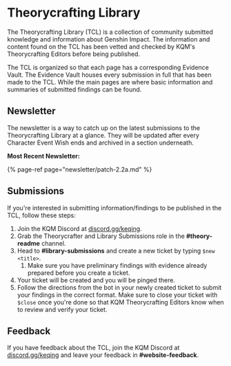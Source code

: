 # Theorycrafting Library

The Theorycrafting Library (TCL) is a collection of community submitted knowledge and information about Genshin Impact. The information and content found on the TCL has been vetted and checked by KQM's Theorycrafting Editors before being published.

The TCL is organized so that each page has a corresponding Evidence Vault. The Evidence Vault houses every submission in full that has been made to the TCL. While the main pages are where basic information and summaries of submitted findings can be found.

## Newsletter

The newsletter is a way to catch up on the latest submissions to the Theorycrafting Library at a glance. They will be updated after every Character Event Wish ends and archived in a section underneath.

**Most Recent Newsletter:**

{% page-ref page="newsletter/patch-2.2a.md" %}

## Submissions

If you're interested in submitting information/findings to be published in the TCL, follow these steps:

1. Join the KQM Discord at [discord.gg/keqing](https://discord.com/invite/keqing).
2. Grab the Theorycrafter and Library Submissions role in the **#theory-readme** channel.
3. Head to **#library-submissions** and create a new ticket by typing `$new <title>`.
   1. Make sure you have preliminary findings with evidence already prepared before you create a ticket.
4. Your ticket will be created and you will be pinged there. 
5. Follow the directions from the bot in your newly created ticket to submit your findings in the correct format. Make sure to close your ticket with `$close` once you're done so that KQM Theorycrafting Editors know when to review and verify your ticket.

## Feedback

If you have feedback about the TCL, join the KQM Discord at [discord.gg/keqing](https://discord.com/invite/keqing) and leave your feedback in **#website-feedback**.
